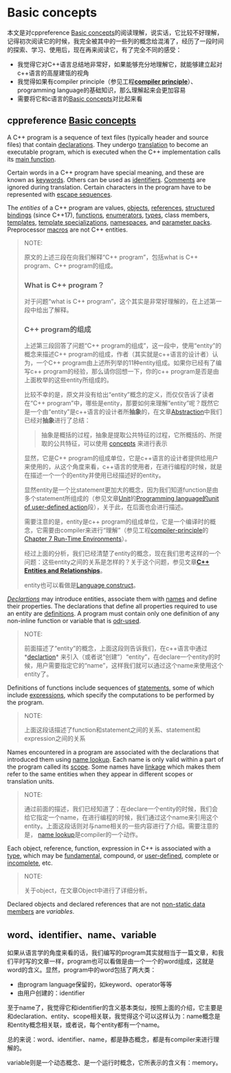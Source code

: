 # Basic concepts

本文是对cppreference [Basic concepts](https://en.cppreference.com/w/cpp/language/basic_concepts)的阅读理解，说实话，它比较不好理解，记得初次阅读它的时候，我完全被其中的一些列的概念给混淆了，经历了一段时间的探索、学习、使用后，现在再来阅读它，有了完全不同的感受：

- 我觉得它对C++语言总结地非常好，如果能够充分地理解它，就能够建立起对c++语言的高屋建瓴的视角
- 我觉得如果有compiler principle（参见工程[**compiler principle**](https://dengking.github.io/compiler-principle/)）、programming language的基础知识，那么理解起来会更加容易
- 需要将它和c语言的[Basic concepts](https://en.cppreference.com/w/c/language/basic_concepts)对比起来看

## cppreference [Basic concepts](https://en.cppreference.com/w/cpp/language/basic_concepts)



A C++ program is a sequence of text files (typically header and source files) that contain [declarations](https://en.cppreference.com/w/cpp/language/declarations). They undergo [translation](https://en.cppreference.com/w/cpp/language/translation_phases) to become an executable program, which is executed when the C++ implementation calls its [main function](https://en.cppreference.com/w/cpp/language/main_function).

Certain words in a C++ program have special meaning, and these are known as [keywords](https://en.cppreference.com/w/cpp/keyword). Others can be used as [identifiers](https://en.cppreference.com/w/cpp/language/identifiers). [Comments](https://en.cppreference.com/w/cpp/comment) are ignored during translation. Certain characters in the program have to be represented with [escape sequences](https://en.cppreference.com/w/cpp/language/escape).

The *entities* of a C++ program are values, [objects](https://en.cppreference.com/w/cpp/language/objects), [references](https://en.cppreference.com/w/cpp/language/reference), [structured bindings](https://en.cppreference.com/w/cpp/language/structured_binding) (since C++17), [functions](https://en.cppreference.com/w/cpp/language/functions), [enumerators](https://en.cppreference.com/w/cpp/language/enum), [types](https://en.cppreference.com/w/cpp/language/type), class members, [templates](https://en.cppreference.com/w/cpp/language/templates), [template specializations](https://en.cppreference.com/w/cpp/language/template_specialization), [namespaces](https://en.cppreference.com/w/cpp/language/namespace), and [parameter packs](https://en.cppreference.com/w/cpp/language/parameter_pack). Preprocessor [macros](https://en.cppreference.com/w/cpp/preprocessor/replace) are not C++ entities.

> NOTE: 
>
> 原文的上述三段在向我们解释“C++ program”，包括what is C++ program、C++ program的组成。
>
> ### What is C++ program？
>
> 对于问题“what is C++ program”，这个其实是非常好理解的，在上述第一段中给出了解释。
>
> ### C++ program的组成
>
> 上述第三段回答了问题“C++ program的组成”，这一段中，使用“entity”的概念来描述C++ program的组成，作者（其实就是c++语言的设计者）认为，一个C++ program由上述所列举的11种entity组成。如果你已经有了编写c++ program的经验，那么请你回想一下，你的c++ program是否是由上面枚举的这些entity所组成的。
>
> 比较不幸的是，原文并没有给出“entity”概念的定义，而仅仅告诉了读者在“C++ program”中，哪些是entity，那要如何来理解“entity”呢？既然它是一个由“entity”是c++语言的设计者所**抽象**的，在文章[Abstraction](https://dengking.github.io/Post/Abstraction/Abstraction/)中我们已经对**抽象**进行了总结：
>
> > 抽象是概括的过程，抽象是提取公共特征的过程，它所概括的、所提取的公共特征，可以使用 [concepts](https://en.wikipedia.org/wiki/Concept) 来进行表示
>
> 显然，它是C++ program的组成单位，它是c++语言的设计者提供给用户来使用的，从这个角度来看，c++语言的使用者，在进行编程的时候，就是在描述一个一个的entity并使用已经描述好的entity。
>
> 显然entity是一个比statement更加大的概念，因为我们知道function是由多个statement所组成的（参见文章[Unit](https://dengking.github.io/Post/Unit/)的[Programming language的unit of user-defined action](https://dengking.github.io/Post/Unit/#programming-languageunit-of-user-defined-action)段），关于此，在后面也会进行描述。
>
> 需要注意的是，entity是c++ program的组成单位，它是一个编译时的概念，它需要由compiler来进行“理解”（参见工程[compiler-principle](https://dengking.github.io/compiler-principle/)的[Chapter 7 Run-Time Environments](https://dengking.github.io/compiler-principle/Chapter-7-Run-Time-Environments/)）。
>
> 经过上面的分析，我们已经清楚了entity的概念，现在我们思考这样的一个问题：这些entity之间的关系是怎样的？关于这个问题，参见文章[**C++ Entities and Relationships**](https://scottmcpeak.com/elkhound/sources/elsa/doc/cpp_er.html)。
>
> entity也可以看做是[Language construct](https://en.wikipedia.org/wiki/Language_construct)。



*[Declartions](https://en.cppreference.com/w/cpp/language/declarations)* may introduce entities, associate them with [names](https://en.cppreference.com/w/cpp/language/name) and define their properties. The declarations that define all properties required to use an entity are [definitions](https://en.cppreference.com/w/cpp/language/definition). A program must contain only one definition of any non-inline function or variable that is [odr-used](https://en.cppreference.com/w/cpp/language/definition#ODR-use).

> NOTE:
>
> 前面描述了“entity”的概念，上面这段则告诉我们，在c++语言中通过*[declartion](https://en.cppreference.com/w/cpp/language/declarations)* 来引入（或者说“创建”）“entity”，在declare一个entity的时候，用户需要指定它的“name”，这样我们就可以通过这个name来使用这个entity了。



Definitions of functions include sequences of [statements](https://en.cppreference.com/w/cpp/language/statements), some of which include [expressions](https://en.cppreference.com/w/cpp/language/expressions), which specify the computations to be performed by the program.

> NOTE: 
>
> 上面这段话描述了function和statement之间的关系、statement和expression之间的关系



Names encountered in a program are associated with the declarations that introduced them using [name lookup](https://en.cppreference.com/w/cpp/language/lookup). Each name is only valid within a part of the program called its [scope](https://en.cppreference.com/w/cpp/language/scope). Some names have [linkage](https://en.cppreference.com/w/cpp/language/storage_duration) which makes them refer to the same entities when they appear in different scopes or translation units.

> NOTE: 
>
> 通过前面的描述，我们已经知道了：在declare一个entity的时候，我们会给它指定一个name，在进行编程的时候，我们通过这个name来引用这个entity。上面这段话则对与name相关的一些内容进行了介绍。需要注意的是， [name lookup](https://en.cppreference.com/w/cpp/language/lookup)是compiler的一个动作。



Each object, reference, function, expression in C++ is associated with a [type](https://en.cppreference.com/w/cpp/language/type), which may be [fundamental](https://en.cppreference.com/w/cpp/language/types), compound, or [user-defined](https://en.cppreference.com/w/cpp/language/classes), complete or [incomplete](https://en.cppreference.com/w/cpp/language/incomplete_type), etc.

> NOTE:
>
> 关于object，在文章Object中进行了详细分析。



Declared objects and declared references that are not [non-static data members](https://en.cppreference.com/w/cpp/language/data_members) are *variables*.



## word、identifier、name、variable

如果从语言学的角度来看的话，我们编写的program其实就相当于一篇文章，和我们平时写的文章一样，program也可以看做是由一个一个的word组成，这就是word的含义。显然，program中的word包括了两大类：

- 由program language保留的，如keyword、operator等等
- 由用户创建的：identifier

至于name了，我觉得它和identifier的含义基本类似，按照上面的介绍，它主要是和declaration、entity、scope相关联，我觉得这个可以这样认为：name概念是和entity概念相关联，或者说，每个entity都有一个name。

总的来说：word、identifier、name，都是静态概念，都是有compiler来进行理解的。

variable则是一个动态概念、是一个运行时概念，它所表示的含义有：memory。

